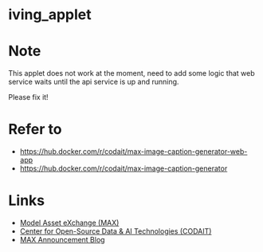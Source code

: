 # iving_applet


# Note

This applet does not work at the moment, need to add some logic that web
service waits until the api service is up and running.

Please fix it!


# Refer to

- https://hub.docker.com/r/codait/max-image-caption-generator-web-app
- https://hub.docker.com/r/codait/max-image-caption-generator


# Links

* [Model Asset eXchange (MAX)](https://developer.ibm.com/exchanges/models/)
* [Center for Open-Source Data & AI Technologies (CODAIT)](https://developer.ibm.com/code/open/centers/codait/)
* [MAX Announcement Blog](https://developer.ibm.com/code/2018/03/20/igniting-a-community-around-deep-learning-models-with-model-asset-exchange-max/)
